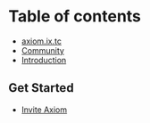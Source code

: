 # Table of contents

* [axiom.ix.tc](https://axiom.ix.tc)
* [Community](https://axiom.ix.tc/discord)
* [Introduction](introduction.md)

## Get Started

* [Invite Axiom](/get-started/invite-axiom.md)
